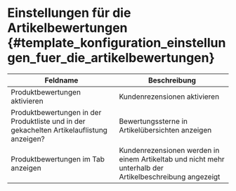 # Einstellungen für die Artikelbewertungen {#template_konfiguration_einstellungen_fuer_die_artikelbewertungen}

|Feldname|Beschreibung|
|--------|------------|
|Produktbewertungen aktivieren|Kundenrezensionen aktivieren|
|Produktbewertungen in der Produktliste und in der gekachelten Artikelauflistung anzeigen?|Bewertungssterne in Artikelübersichten anzeigen|
|Produktbewertungen im Tab anzeigen|Kundenrezensionen werden in einem Artikeltab und nicht mehr unterhalb der Artikelbeschreibung angezeigt|



